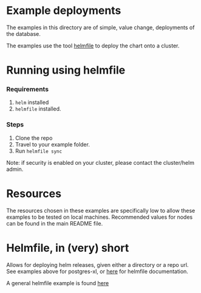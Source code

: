 # Example deployments

The examples in this directory are of simple, value change, deployments 
of the database. 

The examples use the tool [helmfile](https://github.com/roboll/helmfile) to deploy the chart onto a cluster.

# Running using helmfile

### Requirements
1. `helm` installed
1. `helmfile` installed.

### Steps
1. Clone the repo
1. Travel to your example folder.
1. Run `helmfile sync`

Note: if security is enabled on your cluster, please contact the cluster/helm admin.

# Resources

The resources chosen in these examples are specifically low to allow 
these examples to be tested on local machines. Recommended values for nodes 
can be found in the main README file.

# Helmfile, in (very) short

Allows for deploying helm releases, given either a directory or a repo url.
See examples above for postgres-xl, or [here](https://github.com/roboll/helmfile) for helmfile
documentation.

A general helmfile example is found [here](https://github.com/roboll/helmfile/tree/master/examples)